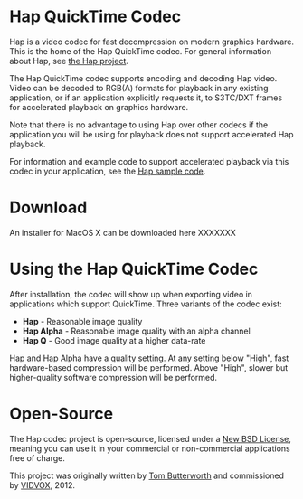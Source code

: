 Hap QuickTime Codec
==========

Hap is a video codec for fast decompression on modern graphics hardware. This is the home of the Hap QuickTime codec. For general information about Hap, see [the Hap project][1].

The Hap QuickTime codec supports encoding and decoding Hap video. Video can be decoded to RGB(A) formats for playback in any existing application, or if an application explicitly requests it, to S3TC/DXT frames for accelerated playback on graphics hardware.

Note that there is no advantage to using Hap over other codecs if the application you will be using for playback does not support accelerated Hap playback.
 
For information and example code to support accelerated playback via this codec in your application, see the [Hap sample code][2].

Download
====

An installer for MacOS X can be downloaded here XXXXXXX

Using the Hap QuickTime Codec
====

After installation, the codec will show up when exporting video in applications which support QuickTime. Three variants of the codec exist:

* **Hap** - Reasonable image quality
* **Hap Alpha** - Reasonable image quality with an alpha channel
* **Hap Q** - Good image quality at a higher data-rate

Hap and Hap Alpha have a quality setting. At any setting below "High", fast hardware-based compression will be performed. Above "High", slower but higher-quality software compression will be performed.

Open-Source
====

The Hap codec project is open-source, licensed under a [New BSD License][3], meaning you can use it in your commercial or non-commercial applications free of charge.

This project was originally written by [Tom Butterworth][4] and commissioned by [VIDVOX][5], 2012.

[1]: http://github.com/bangnoise/hap
[2]: http://github.com/bangnoise/hap-quicktime-playback-demo
[3]: http://github.com/bangnoise/hap-qt-codec/blob/master/LICENSE
[4]: http://kriss.cx/tom
[5]: http://www.vidvox.net
